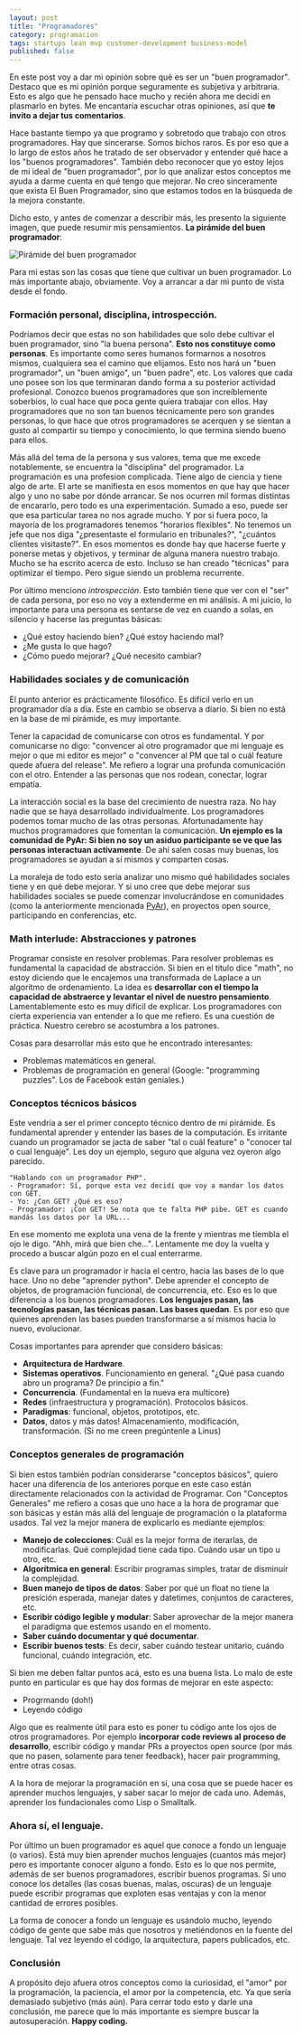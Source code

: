 ```yaml
---
layout: post
title: "Programadores"
category: programacion
tags: startups lean mvp customer-development business-model
published: false
---
```


En este post voy a dar mi opinión sobre qué es ser un "buen programador". Destaco que es mi opinión porque seguramente es subjetiva y arbitraria. Esto es algo que he pensado hace mucho y recién ahora me decidí en plasmarlo en bytes. Me encantaría escuchar otras opiniones, así que **te invito a dejar tus comentarios**.

Hace bastante tiempo ya que programo y sobretodo que trabajo con otros programadores. Hay que sincerarse. Somos bichos raros. Es por eso que a lo largo de estos años he tratado de ser observador y entender qué hace a los "buenos programadores". También debo reconocer que yo estoy lejos de mi ideal de "buen programador", por lo que analizar estos conceptos me ayuda a darme cuenta en qué tengo que mejorar. No creo sinceramente que exista El Buen Programador, sino que estamos todos en la búsqueda de la mejora constante.

Dicho esto, y antes de comenzar a describir más, les presento la siguiente imagen, que puede resumir mis pensamientos. **La pirámide del buen programador**:

![Pirámide del buen programador](/img/posts/piramide.png)

Para mi estas son las cosas que tiene que cultivar un buen programador. Lo más importante abajo, obviamente. Voy a arrancar a dar mi punto de vista desde el fondo.

### Formación personal, disciplina, introspección.

Podríamos decir que estas no son habilidades que solo debe cultivar el buen programador, sino "la buena persona". **Esto nos constituye como personas**. Es importante como seres humanos formarnos a nosotros mismos, cualquiera sea el camino que elijamos. Esto nos hará un "buen programador", un "buen amigo", un "buen padre", etc. Los valores que cada uno posee son los que terminaran dando forma a su posterior actividad profesional. Conozco buenos programadores que son increíblemente soberbios, lo cual hace que poca gente quiera trabajar con ellos. Hay programadores que no son tan buenos técnicamente pero son grandes personas, lo que hace que otros programadores se acerquen y se sientan a gusto al compartir su tiempo y conocimiento, lo que termina siendo bueno para ellos.

Más allá del tema de la persona y sus valores, tema que me excede notablemente, se encuentra la "disciplina" del programador. La programación es una profesion complicada. Tiene algo de ciencia y tiene algo de arte. El arte se manifiesta en esos momentos en que hay que hacer algo y uno no sabe por dónde arrancar. Se nos ocurren mil formas distintas de encararlo, pero todo es una experimentación. Sumado a eso, puede ser que esa particular tarea no nos agrade mucho. Y por si fuera poco, la mayoría de los programadores tenemos "horarios flexibles". No tenemos un jefe que nos diga "¿presentaste el formulario en tribunales?", "¿cuántos clientes visitaste?". En esos momentos es donde hay que hacerse fuerte y ponerse metas y objetivos, y terminar de alguna manera nuestro trabajo. Mucho se ha escrito acerca de esto. Incluso se han creado "técnicas" para optimizar el tiempo. Pero sigue siendo un problema recurrente.

Por último menciono *introspección*. Esto también tiene que ver con el "ser" de cada persona, por eso no voy a extenderme en mi análisis. A mi juicio, lo importante para una persona es sentarse de vez en cuando a solas, en silencio y hacerse las preguntas básicas:

* ¿Qué estoy haciendo bien? ¿Qué estoy haciendo mal?
* ¿Me gusta lo que hago?
* ¿Cómo puedo mejorar? ¿Qué necesito cambiar?

### Habilidades sociales y de comunicación

El punto anterior es prácticamente filosófico. Es difícil verlo en un programador día a día. Este en cambio se observa a diario. Si bien no está en la base de mi pirámide, es muy importante.

Tener la capacidad de comunicarse con otros es fundamental. Y por comunicarse no digo: "convencer al otro programador que mi lenguaje es mejor o que mi editor es mejor" o "convencer al PM que tal o cuál feature quede afuera del release". Me refiero a lograr una profunda comunicación con el otro. Entender a las personas que nos rodean, conectar, lograr empatía.

La interacción social es la base del crecimiento de nuestra raza. No hay nadie que se haya desarrollado individualmente. Los programadores podemos tomar mucho de las otras personas. Afortunadamente hay muchos programadores que fomentan la comunicación. **Un ejemplo es la comunidad de PyAr: Si bien no soy un asiduo participante se ve que las personas interactuan activamente**. De ahí salen cosas muy buenas, los programadores se ayudan a sí mismos y comparten cosas.

La moraleja de todo esto sería analizar uno mismo qué habilidades sociales tiene y en qué debe mejorar. Y si uno cree que debe mejorar sus habilidades sociales se puede comenzar involucrándose en comunidades (como la anteriormente mencionada [PyAr](http://python.org.ar/pyar/)), en proyectos open source, participando en conferencias, etc.

### Math interlude: Abstracciones y patrones

Programar consiste en resolver problemas. Para resolver problemas es fundamental la capacidad de abstracción. Si bien en el título dice "math", no estoy diciendo que le encajemos una transformada de Laplace a un algorítmo de ordenamiento. La idea es **desarrollar con el tiempo la capacidad de abstraerce y levantar el nivel de nuestro pensamiento**. Lamentablemente esto es muy difícil de explicar. Los programadores con cierta experiencia van entender a lo que me refiero. Es una cuestión de práctica. Nuestro cerebro se acostumbra a los patrones.

Cosas para desarrollar más esto que he encontrado interesantes:

* Problemas matemáticos en general.
* Problemas de programación en general (Google: "programming puzzles". Los de Facebook están geniales.)

### Conceptos técnicos básicos

Este vendría a ser el primer concepto técnico dentro de mi pirámide. Es fundamental aprender y entender las bases de la computación. Es irritante cuando un programador se jacta de saber "tal o cuál feature" o "conocer tal o cual lenguaje". Les doy un ejemplo, seguro que alguna vez oyeron algo parecido.

    "Hablando con un programador PHP".
    - Programador: Sí, porque esta vez decidí que voy a mandar los datos con GET.
    - Yo: ¿Con GET? ¿Qué es eso?
    - Programador: ¡Con GET! Se nota que te falta PHP pibe. GET es cuando mandás los datos por la URL...


En ese momento me explota una vena de la frente y mientras me tiembla el ojo le digo. "Ahh, mirá que bien che...". Lentamente me doy la vuelta y procedo a buscar algún pozo en el cual enterrarme.

Es clave para un programador ir hacia el centro, hacia las bases de lo que hace. Uno no debe "aprender python". Debe aprender el concepto de objetos, de programación funcional, de concurrencia, etc. Eso es lo que diferencia a los buenos programadores. **Los lenguajes pasan, las tecnologías pasan, las técnicas pasan. Las bases quedan**. Es por eso que quienes aprenden las bases pueden transformarse a sí mismos hacia lo nuevo, evolucionar.

Cosas importantes para aprender que considero básicas:

* **Arquitectura de Hardware**.
* **Sistemas operativos**. Funcionamiento en general. "¿Qué pasa cuando abro un programa? De principio a fin."
* **Concurrencia**. (Fundamental en la nueva era multicore)
* **Redes** (infraestructura y programación). Protocolos básicos.
* **Paradigmas**: funcional, objetos, prototipos, etc.
* **Datos**, datos y más datos! Almacenamiento, modificación, transformación. (Si no me creen pregúntenle a Linus)

### Conceptos generales de programación

Si bien estos también podrían considerarse "conceptos básicos", quiero hacer una diferencia de los anteriores porque en este caso están directamente relacionados con la actividad de Programar. Con "Conceptos Generales" me refiero a cosas que uno hace a la hora de programar que son básicas y están más allá del lenguaje de programación o la plataforma usados. Tal vez la mejor manera de explicarlo es mediante ejemplos:

* **Manejo de colecciones**: Cuál es la mejor forma de iterarlas, de modificarlas. Qué complejidad tiene cada tipo. Cuándo usar un tipo u otro, etc.
* **Algorítmica en general**: Escribir programas simples, tratar de disminuír la complejidad.
* **Buen manejo de tipos de datos**: Saber por qué un float no tiene la presición esperada, manejar dates y datetimes, conjuntos de caracteres, etc.
* **Escribir código legible y modular**: Saber aprovechar de la mejor manera el paradigma que estemos usando en el momento.
* **Saber cuándo documentar y qué documentar**.
* **Escribir buenos tests**: Es decir, saber cuándo testear unitario, cuándo funcional, cuándo integración, etc.

Si bien me deben faltar puntos acá, esto es una buena lista. Lo malo de este punto en particular es que hay dos formas de mejorar en este aspecto:

* Progrmando (doh!)
* Leyendo código

Algo que es realmente útil para esto es poner tu código ante los ojos de otros programadores. Por ejemplo **incorporar code reviews al proceso de desarrollo**, escribir código y mandar PRs a proyectos open source (por más que no pasen, solamente para tener feedback), hacer pair programming, entre otras cosas.

A la hora de mejorar la programación en sí, una cosa que se puede hacer es aprender muchos lenguajes, y saber sacar lo mejor de cada uno. Además, aprender los fundacionales como Lisp o Smalltalk.

### Ahora sí, el lenguaje.

Por último un buen programador es aquel que conoce a fondo un lenguaje (o varios). Está muy bien aprender muchos lenguajes (cuantos más mejor) pero es importante conocer alguno a fondo. Esto es lo que nos permite, además de ser buenos programadores, escribir buenos programas. Si uno conoce los detalles (las cosas buenas, malas, oscuras) de un lenguaje puede escribir programas que exploten esas ventajas y con la menor cantidad de errores posibles.

La forma de conocer a fondo un lenguaje es usándolo mucho, leyendo código de gente que sabe más que nosotros y metiéndonos en la fuente del lenguaje. Tal vez leyendo el código, la arquitectura, papers publicados, etc.

### Conclusión

A propósito dejo afuera otros conceptos como la curiosidad, el "amor" por la programación, la paciencia, el amor por la competencia, etc. Ya que sería demasiado subjetivo (más aún). Para cerrar todo esto y darle una conclusión, me parece que lo más importante es siempre buscar la autosuperación. **Happy coding.**
